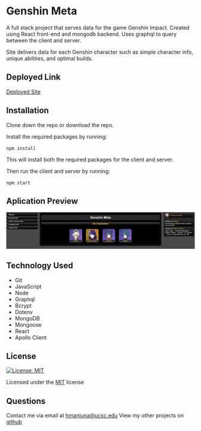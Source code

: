# Genshin Meta

A full stack project that serves data for the game Genshin Impact. Created using React front-end and mongodb backend. Uses graphql to query between the client and server.

Site delivers data for each Genshin character such as simple character info, unique abilities, and optimal builds. 

## Deployed Link

[Deployed Site](https://genshin-meta-t12.herokuapp.com/characters/63172dcc7e85dd2f9c651386)

## Installation

Clone down the repo or download the repo.

Install the required packages by running:
```
npm install
```
This will install both the required packages for the client and server.

Then run the client and server by running:
```
npm start
```

## Aplication Preview

![site screenshot](./assets//images/site-screenshot.PNG)

## Technology Used

- Git
- JavaScript
- Node
- Graphql
- Bcrypt
- Dotenv
- MongoDB
- Mongoose
- React
- Apollo Client

## License
[![License: MIT](https://img.shields.io/badge/License-MIT-yellow.svg)](https://opensource.org/licenses/MIT) 

Licensed under the [MIT](https://opensource.org/licenses/MIT) license

## Questions
Contact me via email at hmanjuna@ucsc.edu
View my other projects on [github](github.com/hmanjun) 